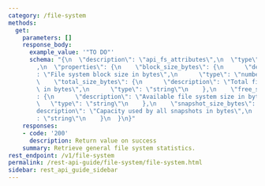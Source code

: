 ```yaml
---
category: /file-system
methods:
  get:
    parameters: []
    response_body:
      example_value: '"TO DO"'
      schema: "{\n  \"description\": \"api_fs_attributes\",\n  \"type\": \"object\"\
        ,\n  \"properties\": {\n    \"block_size_bytes\": {\n      \"description\"\
        : \"File system block size in bytes\",\n      \"type\": \"number\"\n    },\n\
        \    \"total_size_bytes\": {\n      \"description\": \"Total file system size\
        \ in bytes\",\n      \"type\": \"string\"\n    },\n    \"free_size_bytes\"\
        : {\n      \"description\": \"Available file system size in bytes\",\n   \
        \   \"type\": \"string\"\n    },\n    \"snapshot_size_bytes\": {\n      \"\
        description\": \"Capacity used by all snapshots in bytes\",\n      \"type\"\
        : \"string\"\n    }\n  }\n}"
    responses:
    - code: '200'
      description: Return value on success
    summary: Retrieve general file system statistics.
rest_endpoint: /v1/file-system
permalink: /rest-api-guide/file-system/file-system.html
sidebar: rest_api_guide_sidebar
---
```


